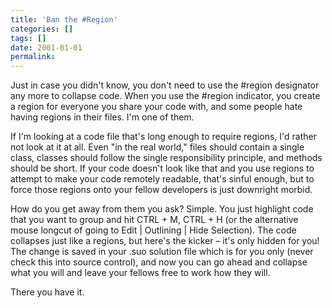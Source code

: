 ```yaml
---
title: 'Ban the #Region'
categories: []
tags: []
date: 2001-01-01
permalink: 
---
```


Just in case you didn't know, you don't need to use the #region designator any more to collapse code. When you use the #region indicator, you create a region for everyone you share your code with, and some people hate having regions in their files. I'm one of them.

If I'm looking at a code file that's long enough to require regions, I'd rather not look at it at all. Even "in the real world," files should contain a single class, classes should follow the single responsibility principle, and methods should be short. If your code doesn't look like that and you use regions to attempt to make your code remotely readable, that's sinful enough, but to force those regions onto your fellow developers is just downright morbid.

How do you get away from them you ask? Simple. You just highlight code that you want to group and hit CTRL + M, CTRL + H (or the alternative mouse longcut of going to Edit | Outlining | Hide Selection). The code collapses just like a regions, but here's the kicker &ndash; it's only hidden for you! The change is saved in your .suo solution file which is for you only (never check this into source control), and now you can go ahead and collapse what you will and leave your fellows free to work how they will.

There you have it.
